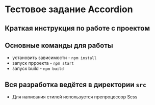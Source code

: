 # Тестовое задание Accordion

## Краткая инструкция по работе с проектом
## Основные команды для работы
* установить зависимости - `npm install`
* запуск прроекта - `npm start`
* запуск build - `npm build`

## Вся разработка ведётся в директории `src`
* Для написания стилей используется препроцессор Scss

